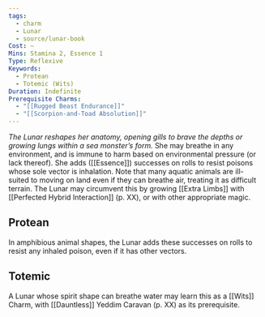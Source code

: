 ```yaml
---
tags:
  - charm
  - Lunar
  - source/lunar-book
Cost: —
Mins: Stamina 2, Essence 1
Type: Reflexive
Keywords:
  - Protean
  - Totemic (Wits)
Duration: Indefinite
Prerequisite Charms:
  - "[[Rugged Beast Endurance]]"
  - "[[Scorpion-and-Toad Absolution]]"
---
```

*The Lunar reshapes her anatomy, opening gills to brave the depths or growing lungs within a sea monster’s form.*
She may breathe in any environment, and is immune to harm based on environmental pressure (or lack thereof). She adds ([[Essence]]) successes on rolls to resist poisons whose sole vector is inhalation. Note that many aquatic animals are ill-suited to moving on land even if they can breathe air, treating it as difficult terrain. The Lunar may circumvent this by growing [[Extra Limbs]] with [[Perfected Hybrid Interaction]] (p. XX), or with other appropriate magic. 
## Protean 

In amphibious animal shapes, the Lunar adds these successes on rolls to resist any inhaled poison, even if it has other vectors. 
## Totemic 

A Lunar whose spirit shape can breathe water may learn this as a [[Wits]] Charm, with [[Dauntless]] Yeddim Caravan (p. XX) as its prerequisite.